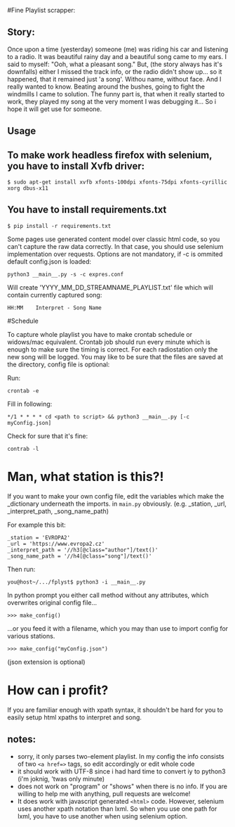 #Fine Playlist scrapper:

## Story:

Once upon a time (yesterday) someone (me) was riding his car and listening to a radio. It was beautiful rainy day and a beautiful song came to my ears. I said to myself: "Ooh, what a pleasant song." But, (the story always has it's downfalls) either I missed the track info, or the radio didn't show up... so it happened, that it remained just 'a song'. Withou name, without face. And I really wanted to know. Beating around the bushes, going to fight the windmills I came to solution. The funny part is, that when it really started to work, they played my song at the very moment I was debugging it... So i hope it will get use for someone.

## Usage

## To make work headless firefox with selenium, you have to install Xvfb driver:

```
$ sudo apt-get install xvfb xfonts-100dpi xfonts-75dpi xfonts-cyrillic xorg dbus-x11
```

## You have to install requirements.txt

```
$ pip install -r requirements.txt
```


Some pages use generated content model over classic html code, so you can't capture the raw data correctly. In that case, you should use selenium implementation over requests. Options are not mandatory, if -c is ommited default config.json is loaded:

```
python3 __main__.py -s -c expres.conf
```

Will create 'YYYY_MM_DD_STREAMNAME_PLAYLIST.txt' file which will contain currently captured song:

```
HH:MM    Interpret - Song Name
```

#Schedule

To capture whole playlist you have to make crontab schedule or widows/mac equivalent.
Crontab job should run every minute which is enough to make sure the timing is correct. For each radiostation only the new song will be logged.
You may like to be sure that the files are saved at the directory, config file is optional:

Run:
```
crontab -e
```
Fill in following:
```
*/1 * * * * cd <path to script> && python3 __main__.py [-c myConfig.json]
```
Check for sure that it's fine:
```
contrab -l
````

# Man, what station is this?!

If you want to make your own config file, edit the variables which make the _dictionary underneath the imports. in ```main.py``` obviously. (e.g. _station, _url, _interpret_path,  _song_name_path)

For example this bit:
```
_station = 'EVROPA2'
_url = 'https://www.evropa2.cz'
_interpret_path = '//h3[@class="author"]/text()'
_song_name_path = '//h4[@class="song"]/text()'
````

Then run:
```
you@host~/.../fplyst$ python3 -i __main__.py
```
In python prompt you either call method without any attributes, which overwrites original config file...
``` 
>>> make_config()
```
...or you feed it with a filename, which you may than use to import config for various stations.
```
>>> make_config("myConfig.json")
```
(json extension is optional)

# How can i profit?

If you are familiar enough with xpath syntax, it shouldn't be hard for you to easily setup html xpaths to interpret and song.

## notes:
* sorry, it only parses two-element playlist. In my config the info consists of two ```<a href=>``` tags, so edit accordingly or edit whole code
* it should work with UTF-8 since i had hard time to convert iy to python3 (i'm joknig, 'twas only minute)
* does not work on "program" or "shows" when there is no info. If you are willing to help me with anything, pull requests are welcome!
* It does work with javascript generated ```<html>``` code. However, selenium uses another xpath notation than lxml. So when you use one path for lxml, you have to use another when using selenium option.

